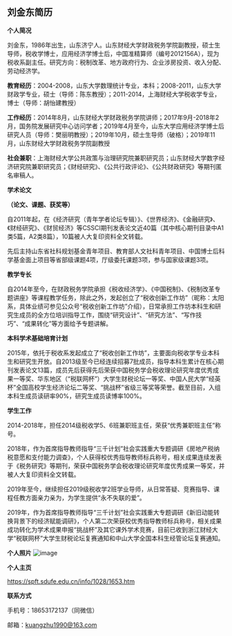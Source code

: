 ## 刘金东简历

**个人简况**

刘金东，1986年出生，山东济宁人。山东财经大学财政税务学院副教授，硕士生导师，税收学博士，应用经济学博士后，中国准精算师（编号2012156A），现为税收系副主任。研究方向：税制改革、地方政府行为、企业涉房投资、收入分配、劳动经济学。

 

**教育经历**：2004-2008，山东大学数理统计专业，本科；2008-2011，山东大学财政学专业，硕士（导师：陈东教授）；2011-2014，上海财经大学税收学专业，博士（导师：胡怡建教授）

**工作经历**：2014年8月，山东财经大学财政税务学院讲师；2017年9月-2018年2月，国务院发展研究中心访问学者；2019年4月至今，山东大学应用经济学博士后研究人员（导师：樊丽明教授）；2019年10月，硕士生导师（破格）；2019年11月，山东财经大学财政税务学院副教授

**社会兼职**：上海财经大学公共政策与治理研究院兼职研究员；山东财经大学数字经济研究院兼职研究员；《财经研究》、《公共行政评论》、《公共财政研究》等期刊匿名审稿人。

 

**学术论文**

**（论文、课题、获奖等）**

自2011年起，在《经济研究（青年学者论坛专辑）》、《世界经济》、《金融研究》、《财经研究》、《财贸经济》等CSSCI期刊发表论文近40篇（其中核心期刊目录中A1类5篇，A2类8篇），10篇被人大复印资料全文转载。

先后主持山东省社科规划基金青年项目、教育部人文社科青年项目、中国博士后科学基金面上项目等省部级课题4项，厅级委托课题3项，参与国家级课题3项。

**教学专长**

自2014年至今，在财政税务学院承担《税收经济学》、《中国税制》、《税制改革专题讲座》等课程教学任务，除此之外，发起创立了“税收创新工作坊”（昵称：太阳系，具体业绩可参见公众号“税收创新工作坊”介绍），日常承担工作坊本科生和研究生成员的全方位培训指导工作，围绕“研究设计”、“研究方法”、“写作技巧”、“成果转化”等方面给予专题讲解。

 

**本科学术基础培育计划**

2015年，依托于税收系发起成立了“税收创新工作坊”，主要面向税收学专业本科生和研究生开放。自2013级至今已经连续招募7批成员，指导本科生累计在核心期刊发表论文13篇，成员先后获得先后荣获中国税务学会税收理论研究年度优秀成果一等奖、华东地区（“税联网杯”）大学生财税论坛一等奖、中国人民大学“经英杯”全国高校学生经济论坛二等奖、“挑战杯”省级三等奖等荣誉。截至目前，入组本科生成员读研率90%，研究生成员读博率100%。

**学生工作**

2014-2018年，担任2014级税收学5、6班兼职班主任，荣获“优秀兼职班主任”称号。

2018年，作为首席指导教师指导“三千计划”社会实践重大专题调研《房地产税纳税意愿和支付能力调查》，个人获得校优秀指导教师标兵称号，相关成果连续发表于《税务研究》等期刊，荣获中国税务学会税收理论研究年度优秀成果一等奖，并被人大复印资料全文转载。

2019年至今，继续担任2019级税收学2班学业导师，从日常答疑、竞赛指导、课程任教方面亲力亲为，为学生提供“永不失联的爱”。

2019年，作为首席指导教师指导“三千计划”社会实践重大专题调研《新旧动能转换背景下的经济赋能调研》，个人第二次荣获校优秀指导教师标兵称号，相关成果成功转化为学术成果申报“挑战杯”及其它课外学术竞赛，目前已收到浙江财经大学“税联网杯”大学生财税论坛复赛通知和中山大学全国本科生经管论坛复赛通知。

**个人照片**
![image](https://github.com/Longshan-Honors-School/longshan_HonorsSchool/blob/master/%E9%87%91%E4%B8%9C/%E5%88%98%E9%87%91%E4%B8%9C.jpg)                              

 

**个人主页**

https://spft.sdufe.edu.cn/info/1028/1653.htm

**联系方式**

手机号：18653172137（同微信）

邮箱：kuangzhu1990@163.com
